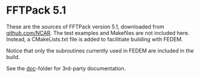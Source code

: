 <!---
  SPDX-FileCopyrightText: 2024 SAP SE

  SPDX-License-Identifier: Apache-2.0

  This file is part of FEDEM - https://openfedem.org
--->

# FFTPack 5.1

These are the sources of FFTPack version 5.1, downloaded from
[github.com/NCAR](https://github.com/NCAR/NCAR-Classic-Libraries-for-Geophysics/tree/main/FFTPack).
The test examples and Makefiles are not included here.
Instead, a CMakeLists.txt file is added to facilitiate building with FEDEM.

Notice that only the subroutines currently used in FEDEM are included in the build.

See the [doc](fftpack5.1/doc)-folder for 3rd-party documentation.
